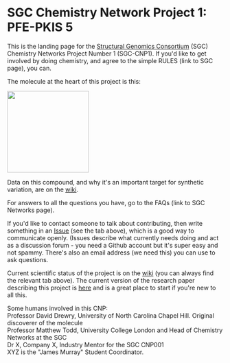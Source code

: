 # SGC Chemistry Network Project 1: PFE-PKIS 5

This is the landing page for the [Structural Genomics Consortium](https://www.thesgc.org/) (SGC) Chemistry Networks Project Number 1 (SGC-CNP1). If you'd like to get involved by doing chemistry, and agree to the simple RULES (link to SGC page), you can.

The molecule at the heart of this project is this:

<a href="url"><img src="https://github.com/mattodd/SGC_Sandbox/blob/master/PKIS5%20Starting%20Point.png?raw=true" align="centre" height="190" ></a>

Data on this compound, and why it's an important target for synthetic variation, are on the [wiki](https://github.com/mattodd/SGC_Sandbox/wiki). 

For answers to all the questions you have, go to the FAQs (link to SGC Networks page).

If you'd like to contact someone to talk about contributing, then write something in an [Issue](https://github.com/mattodd/SGC_Sandbox/issues) (see the tab above), which is a good way to communicate openly. (Issues describe what currently needs doing and act as a discussion forum - you need a Github account but it's super easy and not spammy. There's also an email address (we need this) you can use to ask questions.

Current scientific status of the project is on the [wiki](https://github.com/mattodd/SGC_Sandbox/wiki) (you can always find the relevant tab above). The current version of the research paper describing this project is [here](https://docs.google.com/document/d/1G9Ybu5IfIEHgj1MTfXzuZN4CTvBU90c-bJXajRnBpxU/edit?usp=sharing) and is a great place to start if you're new to all this.

Some humans involved in this CNP:  
Professor David Drewry, University of North Carolina Chapel Hill. Original discoverer of the molecule  
Professor Matthew Todd, University College London and Head of Chemistry Networks at the SGC  
Dr X, Company X, Industry Mentor for the SGC CNP001  
XYZ is the "James Murray" Student Coordinator.



